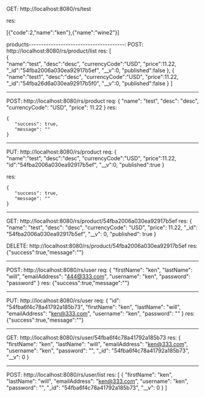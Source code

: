 GET: http://localhost:8080/rs/test

res:

[{"code":2,"name":"ken"},{"name":"wine2"}]


products---------------------------------------:
POST: http://localhost:8080/rs/product/list
res:
[  
   {  
      "name":"test",
      "desc":"desc",
      "currencyCode":"USD",
      "price":11.22,
      "_id":"54fba2006a030ea92917b5ef",
      "__v":0,
      "published":false
   },
   {  
      "name":"test1",
      "desc":"desc",
      "currencyCode":"USD",
      "price":11.22,
      "_id":"54fba26d6a030ea92917b5f0",
      "__v":0,
      "published":false
   }
]


-------------------------------------
POST: http://localhost:8080/rs/product
req:
{
"name": "test",
"desc": "desc",
"currencyCode": "USD",
"price": 11.22
}
res:

    {
       "success": true,
       "message": ""
    }
------------------------------------
PUT: http://localhost:8080/rs/product
req:
{  
      "name":"test",
      "desc":"desc",
      "currencyCode":"USD",
      "price":11.22,
      "id":"54fba2006a030ea92917b5ef",
      "__v":0,
      "published":true
   }

res:


    {
       "success": true,
       "message": ""
    }
----------------------------------------
GET: http://localhost:8080/rs/product/54fba2006a030ea92917b5ef
res:
    {
       "name": "test",
       "desc": "desc",
       "currencyCode": "USD",
       "price": 11.22,
       "_id": "54fba2006a030ea92917b5ef",
       "__v": 0,
       "published": true
    }

DELETE: http://localhost:8080/rs/product/54fba2006a030ea92917b5ef
res:
{"success":true,"message":""}

----------------------------
POST: http://localhost:8080/rs/user
req:
{
"firstName": "ken",
"lastName": "will",
"emailAddress": "444@333.com",
"username": "ken",
"password": "password"
}
res:
{"success":true,"message":""}

----------------------------
PUT: http://localhost:8080/rs/user
req:
{
"id": "54fba6f4c78a41792a185b73",
"firstName": "ken",
"lastName": "will",
"emailAddress": "ken@333.com",
"username": "ken",
"password": ""
}
res:
{"success":true,"message":""}

-------------------------------
GET: http://localhost:8080/rs/user/54fba6f4c78a41792a185b73
res:
{
       "firstName": "ken",
       "lastName": "will",
       "emailAddress": "ken@333.com",
       "username": "ken",
       "password": "",
       "_id": "54fba6f4c78a41792a185b73",
       "__v": 0
    }
   
----------------------------
POST: http://localhost:8080/rs/user/list
res:
    [
       {
           "firstName": "ken",
           "lastName": "will",
           "emailAddress": "ken@333.com",
           "username": "ken",
           "password": "",
           "_id": "54fba6f4c78a41792a185b73",
           "__v": 0
       }
    ]






